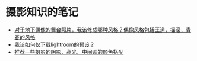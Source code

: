 # 摄影知识的笔记

* [对于地下偶像的舞台照片，我该修成哪种风格？偶像风格包括王道，摇滚，青春的风格](对于地下偶像的舞台照片，我该修成哪种风格？偶像风格包括王道，摇滚，青春的风格.md)
* [我该如何仅下载lightroom的预设？](我该如何仅下载lightroom的预设？.md)
* [推荐一些摄影的阴影、高光、中间调的颜色搭配](推荐一些摄影的阴影、高光、中间调的颜色搭配.md)
